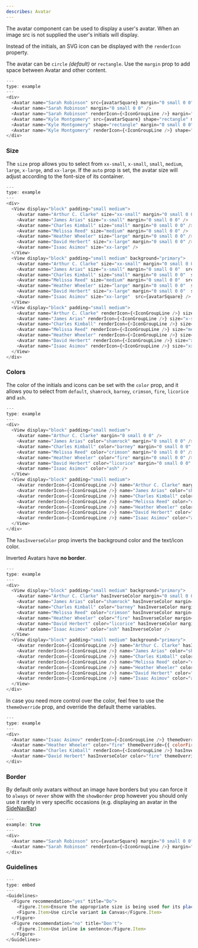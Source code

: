 ```yaml
---
describes: Avatar
---
```


The avatar component can be used to display a user's avatar. When an image src is not supplied the user's initials will display.

Instead of the initials, an SVG icon can be displayed with the `renderIcon` property.

The avatar can be `circle` _(default)_ or `rectangle`. Use the `margin` prop to add space between Avatar and other content.

```js
---
type: example
---
<div>
  <Avatar name="Sarah Robinson" src={avatarSquare} margin="0 small 0 0" />
  <Avatar name="Sarah Robinson" margin="0 small 0 0" />
  <Avatar name="Sarah Robinson" renderIcon={<IconGroupLine />} margin="0 small 0 0" />
  <Avatar name="Kyle Montgomery" src={avatarSquare} shape="rectangle" margin="0 small 0 0" />
  <Avatar name="Kyle Montgomery" shape="rectangle" margin="0 small 0 0" />
  <Avatar name="Kyle Montgomery" renderIcon={<IconGroupLine />} shape="rectangle" />
</div>
```

### Size

The `size` prop allows you to select from `xx-small`, `x-small`, `small`, `medium`, `large`, `x-large`, and `xx-large`. If the `auto` prop is set, the avatar size will adjust according to the font-size
of its container.

```js
---
type: example
---
<div>
  <View display="block" padding="small medium">
    <Avatar name="Arthur C. Clarke" size="xx-small" margin="0 small 0 0" />
    <Avatar name="James Arias" size="x-small" margin="0 small 0 0" />
    <Avatar name="Charles Kimball" size="small" margin="0 small 0 0" />
    <Avatar name="Melissa Reed" size="medium" margin="0 small 0 0" />
    <Avatar name="Heather Wheeler" size="large" margin="0 small 0 0" />
    <Avatar name="David Herbert" size="x-large" margin="0 small 0 0" />
    <Avatar name="Isaac Asimov" size="xx-large" />
  </View>
  <View display="block" padding="small medium" background="primary">
    <Avatar name="Arthur C. Clarke" size="xx-small" margin="0 small 0 0"  src={avatarSquare} />
    <Avatar name="James Arias" size="x-small" margin="0 small 0 0"  src={avatarSquare} />
    <Avatar name="Charles Kimball" size="small" margin="0 small 0 0"  src={avatarSquare} />
    <Avatar name="Melissa Reed" size="medium" margin="0 small 0 0"  src={avatarSquare} />
    <Avatar name="Heather Wheeler" size="large" margin="0 small 0 0"  src={avatarSquare} />
    <Avatar name="David Herbert" size="x-large" margin="0 small 0 0"  src={avatarSquare} />
    <Avatar name="Isaac Asimov" size="xx-large"  src={avatarSquare} />
  </View>
  <View display="block" padding="small medium">
    <Avatar name="Arthur C. Clarke" renderIcon={<IconGroupLine />} size="xx-small" margin="0 small 0 0" />
    <Avatar name="James Arias" renderIcon={<IconGroupLine />} size="x-small" margin="0 small 0 0" />
    <Avatar name="Charles Kimball" renderIcon={<IconGroupLine />} size="small" margin="0 small 0 0" />
    <Avatar name="Melissa Reed" renderIcon={<IconGroupLine />} size="medium" margin="0 small 0 0" />
    <Avatar name="Heather Wheeler" renderIcon={<IconGroupLine />} size="large" margin="0 small 0 0" />
    <Avatar name="David Herbert" renderIcon={<IconGroupLine />} size="x-large" margin="0 small 0 0" />
    <Avatar name="Isaac Asimov" renderIcon={<IconGroupLine />} size="xx-large" />
  </View>
</div>
```

### Colors

The color of the initials and icons can be set with the `color` prop, and it allows you to select from `default`, `shamrock`, `barney`, `crimson`, `fire`, `licorice` and `ash`.

```js
---
type: example
---
<div>
  <View display="block" padding="small medium">
    <Avatar name="Arthur C. Clarke" margin="0 small 0 0" />
    <Avatar name="James Arias" color="shamrock" margin="0 small 0 0" />
    <Avatar name="Charles Kimball" color="barney" margin="0 small 0 0" />
    <Avatar name="Melissa Reed" color="crimson" margin="0 small 0 0" />
    <Avatar name="Heather Wheeler" color="fire" margin="0 small 0 0" />
    <Avatar name="David Herbert" color="licorice" margin="0 small 0 0" />
    <Avatar name="Isaac Asimov" color="ash" />
  </View>
  <View display="block" padding="small medium">
    <Avatar renderIcon={<IconGroupLine />} name="Arthur C. Clarke" margin="0 small 0 0" />
    <Avatar renderIcon={<IconGroupLine />} name="James Arias" color="shamrock" margin="0 small 0 0" />
    <Avatar renderIcon={<IconGroupLine />} name="Charles Kimball" color="barney" margin="0 small 0 0" />
    <Avatar renderIcon={<IconGroupLine />} name="Melissa Reed" color="crimson" margin="0 small 0 0" />
    <Avatar renderIcon={<IconGroupLine />} name="Heather Wheeler" color="fire" margin="0 small 0 0" />
    <Avatar renderIcon={<IconGroupLine />} name="David Herbert" color="licorice" margin="0 small 0 0" />
    <Avatar renderIcon={<IconGroupLine />} name="Isaac Asimov" color="ash" />
  </View>
</div>
```

The `hasInverseColor` prop inverts the background color and the text/icon color.

Inverted Avatars have **no border**.

```js
---
type: example
---
<div>
  <View display="block" padding="small medium" background="primary">
    <Avatar name="Arthur C. Clarke" hasInverseColor margin="0 small 0 0" />
    <Avatar name="James Arias" color="shamrock" hasInverseColor margin="0 small 0 0" />
    <Avatar name="Charles Kimball" color="barney" hasInverseColor margin="0 small 0 0" />
    <Avatar name="Melissa Reed" color="crimson" hasInverseColor margin="0 small 0 0" />
    <Avatar name="Heather Wheeler" color="fire" hasInverseColor margin="0 small 0 0" />
    <Avatar name="David Herbert" color="licorice" hasInverseColor margin="0 small 0 0" />
    <Avatar name="Isaac Asimov" color="ash" hasInverseColor />
  </View>
  <View display="block" padding="small medium" background="primary">
    <Avatar renderIcon={<IconGroupLine />} name="Arthur C. Clarke" hasInverseColor margin="0 small 0 0" />
    <Avatar renderIcon={<IconGroupLine />} name="James Arias" color="shamrock" hasInverseColor margin="0 small 0 0" />
    <Avatar renderIcon={<IconGroupLine />} name="Charles Kimball" color="barney" hasInverseColor margin="0 small 0 0" />
    <Avatar renderIcon={<IconGroupLine />} name="Melissa Reed" color="crimson" hasInverseColor margin="0 small 0 0" />
    <Avatar renderIcon={<IconGroupLine />} name="Heather Wheeler" color="fire" hasInverseColor margin="0 small 0 0" />
    <Avatar renderIcon={<IconGroupLine />} name="David Herbert" color="licorice" hasInverseColor margin="0 small 0 0" />
    <Avatar renderIcon={<IconGroupLine />} name="Isaac Asimov" color="ash" hasInverseColor />
  </View>
</div>
```

In case you need more control over the color, feel free to use the `themeOverride` prop, and override the default theme variables.

```js
---
type: example
---
<div>
  <Avatar name="Isaac Asimov" renderIcon={<IconGroupLine />} themeOverride={{ color: '#efb410' }} margin="0 small 0 0" />
  <Avatar name="Heather Wheeler" color="fire" themeOverride={{ colorFire: 'magenta' }} margin="0 small 0 0" />
  <Avatar name="Charles Kimball" renderIcon={<IconGroupLine />} hasInverseColor themeOverride={{ color: 'lightblue', background: 'black' }} margin="0 small 0 0" />
  <Avatar name="David Herbert" hasInverseColor color="fire" themeOverride={{ colorFire: '#efb410' }} />
</div>
```

### Border

By default only avatars without an image have borders but you can force it to `always` or `never` show with the `showBorder` prop however you should only use it rarely in very specific occasions (e.g. displaying an avatar in the [SideNavBar](/#SideNavBar))

```js
---
example: true
---
<div>
  <Avatar name="Sarah Robinson" src={avatarSquare} margin="0 small 0 0" showBorder="always"/>
  <Avatar name="Sarah Robinson" renderIcon={<IconGroupLine />} margin="0 small 0 0" showBorder="never"/>
</div>
```

### Guidelines

```js
---
type: embed
---
<Guidelines>
  <Figure recommendation="yes" title="Do">
    <Figure.Item>Ensure the appropriate size is being used for its placement (in a table, stand-alone, etc…)</Figure.Item>
    <Figure.Item>Use circle variant in Canvas</Figure.Item>
  </Figure>
  <Figure recommendation="no" title="Don't">
    <Figure.Item>Use inline in sentence</Figure.Item>
  </Figure>
</Guidelines>
```
